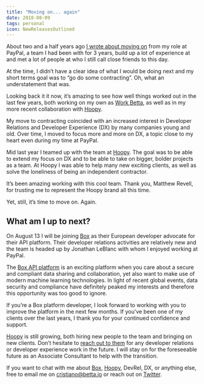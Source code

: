 ```yaml
---
title: "Moving on... again"
date: 2018-08-09
tags: personal
icon: NewReleasesOutlined
---
```


About two and a half years ago [I wrote about moving on](https://betta.io/blog/2016/03/09/moving-on/) from my role at PayPal, a team I had been with for 3 years, build up a lot of experience at and met a lot of people at who I still call close friends to this day. 

At the time, I didn’t have a clear idea of what I would be doing next and my short terms goal was to “go do some contracting”. Oh, what an understatement that was.

Looking back it it now, it’s amazing to see how well things worked out in the last few years, both working on my own as [Work Betta](https://work.betta.io), as well as in my more recent collaboration with [Hoopy](https://hoopy.io). 

My move to contracting coincided with an increased interest in Developer Relations and Developer Experience (DX) by many companies young and old. Over time, I moved to focus more and more on DX, a topic close to my heart even during my time at PayPal.

Mid last year I teamed up with the team at [Hoopy](https://hoopy.io). The goal was to be able to extend my focus on DX and to be able to take on bigger, bolder projects as a team. At Hoopy I was able to help many new exciting clients, as well as solve the loneliness of being an independent contractor. 

It’s been amazing working with this cool team. Thank you, Matthew Revell, for trusting me to represent the Hoopy brand all this time.

Yet, still, it’s time to move on. Again.

## What am I up to next?

On August 13 I will be joining [Box](https://box.com) as their European developer advocate for their API platform. Their developer relations activities are relatively new and the team is headed up by Jonathan LeBlanc with whom I enjoyed working at PayPal. 

The [Box API platform](https://developer.box.com) is an exciting platform when you care about a secure and compliant data sharing and collaboration, yet also want to make use of modern machine learning technologies. In light of recent global events, data security and compliance have definitely peaked my interests and therefore this opportunity was too good to ignore.

If you’re a Box platform developer, I look forward to working with you to improve the platform in the next few months. If you’ve been one of my clients over the last years, I thank you for your continued confidence and support. 

[Hoopy](https://hoopy.io) is still growing, both hiring new people to the team and bringing on new clients. Don’t hesitate to [reach out to them](mailto:hello@hoopy.io) for any developer relations or developer experience work in the future. I will stay on for the foreseeable future as an Associate Consultant to help with the transition. 

If you want to chat with me about [Box](https://box.com), [Hoopy](https://hoopy.io), DevRel, DX, or anything else, free to email me on [cristiano@betta.io](mailto:cristiano@betta.io) or reach out on [Twitter](https://twitter.com/cbetta).
